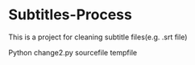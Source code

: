 # Subtitles-Process
This is a project for cleaning subtitle files(e.g. .srt file)

Python change2.py sourcefile tempfile
